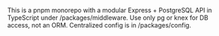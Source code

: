 <!-- Use this file to provide workspace-specific custom instructions to Copilot. For more details, visit https://code.visualstudio.com/docs/copilot/copilot-customization#_use-a-githubcopilotinstructionsmd-file -->

This is a pnpm monorepo with a modular Express + PostgreSQL API in TypeScript under /packages/middleware. Use only pg or knex for DB access, not an ORM. Centralized config is in /packages/config.
